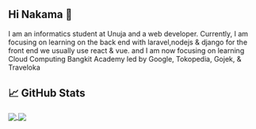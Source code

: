 
## Hi Nakama 👋
I am an informatics student at Unuja and a web developer. Currently, I am focusing on learning on the back end with laravel,nodejs & django for the front end we usually use react & vue.
and I am now focusing on learning Cloud Computing Bangkit Academy led by Google, Tokopedia, Gojek, & Traveloka


## &#x1f4c8; GitHub Stats
<a href="https://github.com/hafet17">
  <img align="center" src="https://github-readme-stats.vercel.app/api?username=hafet17&theme=algolia&show_icons=true&count_private=true" />
</a>
<a href="https://github.com/hafet17">
  <img align="center" src="https://github-readme-stats.vercel.app/api/top-langs/?username=hafet17&theme=algolia&show_icons=true&layout=compact&langs_count=8" />
</a>
